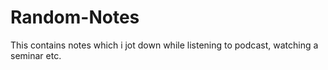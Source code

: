 # Random-Notes

This contains notes which i jot down while listening to podcast, watching a seminar etc.
